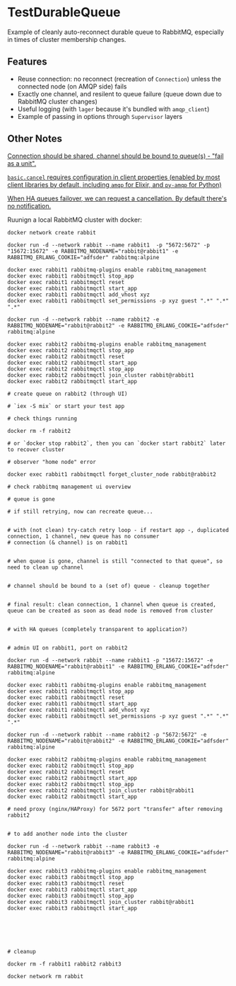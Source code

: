 # TestDurableQueue

Example of cleanly auto-reconnect durable queue to RabbitMQ, especially in times of cluster membership changes.

## Features

- Reuse connection: no reconnect (recreation of `Connection`) unless the connected node (on AMQP side) fails
- Exactly one channel, and resilent to queue failure (queue down due to RabbitMQ cluster changes)
- Useful logging (with `lager` because it's bundled with `amqp_client`)
- Example of passing in options through `Supervisor` layers

## Other Notes

[Connection should be shared, channel should be bound to queue(s) - "fail as a unit".](https://www.rabbitmq.com/tutorials/amqp-concepts.html#amqp-channels)

[`basic.cancel` requires configuration in client properties (enabled by most client libraries by default, including `amqp` for Elixir, and `py-amqp` for Python)](https://www.rabbitmq.com/consumer-cancel.html)

[When HA queues failover, we can request a cancellation. By default there's no notification.](https://www.rabbitmq.com/ha.html#cancellation)

Ruunign a local RabbitMQ cluster with docker:

```
docker network create rabbit

docker run -d --network rabbit --name rabbit1  -p "5672:5672" -p "15672:15672" -e RABBITMQ_NODENAME="rabbit@rabbit1" -e RABBITMQ_ERLANG_COOKIE="adfsder" rabbitmq:alpine

docker exec rabbit1 rabbitmq-plugins enable rabbitmq_management
docker exec rabbit1 rabbitmqctl stop_app
docker exec rabbit1 rabbitmqctl reset
docker exec rabbit1 rabbitmqctl start_app
docker exec rabbit1 rabbitmqctl add_vhost xyz
docker exec rabbit1 rabbitmqctl set_permissions -p xyz guest ".*" ".*" ".*"

docker run -d --network rabbit --name rabbit2 -e RABBITMQ_NODENAME="rabbit@rabbit2" -e RABBITMQ_ERLANG_COOKIE="adfsder" rabbitmq:alpine

docker exec rabbit2 rabbitmq-plugins enable rabbitmq_management
docker exec rabbit2 rabbitmqctl stop_app
docker exec rabbit2 rabbitmqctl reset
docker exec rabbit2 rabbitmqctl start_app
docker exec rabbit2 rabbitmqctl stop_app
docker exec rabbit2 rabbitmqctl join_cluster rabbit@rabbit1
docker exec rabbit2 rabbitmqctl start_app

# create queue on rabbit2 (through UI)

# `iex -S mix` or start your test app

# check things running

docker rm -f rabbit2

# or `docker stop rabbit2`, then you can `docker start rabbit2` later to recover cluster

# observer "home node" error

docker exec rabbit1 rabbitmqctl forget_cluster_node rabbit@rabbit2

# check rabbitmq management ui overview

# queue is gone

# if still retrying, now can recreate queue...


# with (not clean) try-catch retry loop - if restart app -, duplicated connection, 1 channel, new queue has no consumer
# connection (& channel) is on rabbit1


# when queue is gone, channel is still "connected to that queue", so need to clean up channel


# channel should be bound to a (set of) queue - cleanup together


# final result: clean connection, 1 channel when queue is created, queue can be created as soon as dead node is removed from cluster


# with HA queues (completely transparent to application?)


# admin UI on rabbit1, port on rabbit2

docker run -d --network rabbit --name rabbit1 -p "15672:15672" -e RABBITMQ_NODENAME="rabbit@rabbit1" -e RABBITMQ_ERLANG_COOKIE="adfsder" rabbitmq:alpine

docker exec rabbit1 rabbitmq-plugins enable rabbitmq_management
docker exec rabbit1 rabbitmqctl stop_app
docker exec rabbit1 rabbitmqctl reset
docker exec rabbit1 rabbitmqctl start_app
docker exec rabbit1 rabbitmqctl add_vhost xyz
docker exec rabbit1 rabbitmqctl set_permissions -p xyz guest ".*" ".*" ".*"

docker run -d --network rabbit --name rabbit2 -p "5672:5672" -e RABBITMQ_NODENAME="rabbit@rabbit2" -e RABBITMQ_ERLANG_COOKIE="adfsder" rabbitmq:alpine

docker exec rabbit2 rabbitmq-plugins enable rabbitmq_management
docker exec rabbit2 rabbitmqctl stop_app
docker exec rabbit2 rabbitmqctl reset
docker exec rabbit2 rabbitmqctl start_app
docker exec rabbit2 rabbitmqctl stop_app
docker exec rabbit2 rabbitmqctl join_cluster rabbit@rabbit1
docker exec rabbit2 rabbitmqctl start_app

# need proxy (nginx/HAProxy) for 5672 port "transfer" after removing rabbit2


# to add another node into the cluster

docker run -d --network rabbit --name rabbit3 -e RABBITMQ_NODENAME="rabbit@rabbit3" -e RABBITMQ_ERLANG_COOKIE="adfsder" rabbitmq:alpine

docker exec rabbit3 rabbitmq-plugins enable rabbitmq_management
docker exec rabbit3 rabbitmqctl stop_app
docker exec rabbit3 rabbitmqctl reset
docker exec rabbit3 rabbitmqctl start_app
docker exec rabbit3 rabbitmqctl stop_app
docker exec rabbit3 rabbitmqctl join_cluster rabbit@rabbit1
docker exec rabbit3 rabbitmqctl start_app






# cleanup

docker rm -f rabbit1 rabbit2 rabbit3

docker network rm rabbit
```
